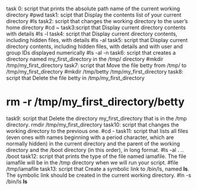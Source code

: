 task 0: script that prints the absolute path name of the current working directory
#pwd
task1: scipt that Display the contents list of your current directory
#ls
task2: script that changes the working directory to the user’s home directory
#cd ~
task3:script that Display current directory contents with details
#ls -l
task4: script that Display current directory contents, including hidden files, with details
#ls -al
task5: script that Display current directory contents, including hidden files, with details and with user and group IDs displayed numerically
#ls -al -n
task6: script that creates a directory named my_first_directory in the /tmp/ directory
#mkdir /tmp/my_first_directory
task7: script that Move the file betty from /tmp/ to /tmp/my_first_directory
#mkdir /tmp/betty /tmp/my_first_directory
task8: script that Delete the file betty in /tmp/my_first_directory
# rm -r /tmp/my_first_directory/betty
task9: script that Delete the directory my_first_directory that is in the /tmp directory.
rmdir /tmp/my_first_directory
task10: script that changes the working directory to the previous one.
#cd -
task11: script that lists all files (even ones with names beginning with a period character, which are normally hidden) in the current directory and the parent of the working directory and the /boot directory (in this order), in long format.
#ls -al . .. /boot
task12: script that prints the type of the file named iamafile. The file iamafile will be in the /tmp directory when we will run your script.
#file /tmp/iamafile
task13: script that Create a symbolic link to /bin/ls, named __ls__. The symbolic link should be created in the current working directory.
#ln -s /bin/ls __ls__
